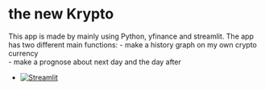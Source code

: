 # the new Krypto
This app is made by mainly using Python, yfinance and streamlit.
The app has two different main functions:
    - make a history graph on my own crypto currency  
    - make a prognose about next day and the day after 
    
- [![Streamlit](https://static.streamlit.io/badges/streamlit_badge_black_white.svg)](https://share.streamlit.io/carokanns/new_krypto/new_crypto_app.py)
